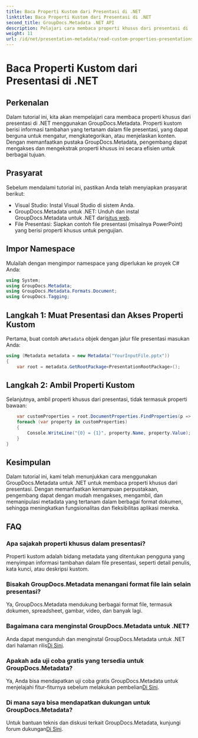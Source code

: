 ```yaml
---
title: Baca Properti Kustom dari Presentasi di .NET
linktitle: Baca Properti Kustom dari Presentasi di .NET
second_title: GroupDocs.Metadata .NET API
description: Pelajari cara membaca properti khusus dari presentasi di .NET menggunakan GroupDocs.Metadata. Akses dan ambil metadata secara efisien.
weight: 11
url: /id/net/presentation-metadata/read-custom-properties-presentations/
---
```


# Baca Properti Kustom dari Presentasi di .NET

## Perkenalan
Dalam tutorial ini, kita akan mempelajari cara membaca properti khusus dari presentasi di .NET menggunakan GroupDocs.Metadata. Properti kustom berisi informasi tambahan yang tertanam dalam file presentasi, yang dapat berguna untuk mengatur, mengkategorikan, atau menjelaskan konten. Dengan memanfaatkan pustaka GroupDocs.Metadata, pengembang dapat mengakses dan mengekstrak properti khusus ini secara efisien untuk berbagai tujuan.
## Prasyarat
Sebelum mendalami tutorial ini, pastikan Anda telah menyiapkan prasyarat berikut:
- Visual Studio: Instal Visual Studio di sistem Anda.
-  GroupDocs.Metadata untuk .NET: Unduh dan instal GroupDocs.Metadata untuk .NET dari[situs web](https://releases.groupdocs.com/metadata/net/).
- File Presentasi: Siapkan contoh file presentasi (misalnya PowerPoint) yang berisi properti khusus untuk pengujian.

## Impor Namespace
Mulailah dengan mengimpor namespace yang diperlukan ke proyek C# Anda:
```csharp
using System;
using GroupDocs.Metadata;
using GroupDocs.Metadata.Formats.Document;
using GroupDocs.Tagging;
```
## Langkah 1: Muat Presentasi dan Akses Properti Kustom
 Pertama, buat contoh a`Metadata` objek dengan jalur file presentasi masukan Anda:
```csharp
using (Metadata metadata = new Metadata("YourInputFile.pptx"))
{
    var root = metadata.GetRootPackage<PresentationRootPackage>();
```
## Langkah 2: Ambil Properti Kustom
Selanjutnya, ambil properti khusus dari presentasi, tidak termasuk properti bawaan:
```csharp
    var customProperties = root.DocumentProperties.FindProperties(p => !p.Tags.Contains(Tags.Document.BuiltIn));
    foreach (var property in customProperties)
    {
        Console.WriteLine("{0} = {1}", property.Name, property.Value);
    }
}
```

## Kesimpulan
Dalam tutorial ini, kami telah menunjukkan cara menggunakan GroupDocs.Metadata untuk .NET untuk membaca properti khusus dari presentasi. Dengan memanfaatkan kemampuan perpustakaan, pengembang dapat dengan mudah mengakses, mengambil, dan memanipulasi metadata yang tertanam dalam berbagai format dokumen, sehingga meningkatkan fungsionalitas dan fleksibilitas aplikasi mereka.

## FAQ
### Apa sajakah properti khusus dalam presentasi?
Properti kustom adalah bidang metadata yang ditentukan pengguna yang menyimpan informasi tambahan dalam file presentasi, seperti detail penulis, kata kunci, atau deskripsi kustom.
### Bisakah GroupDocs.Metadata menangani format file lain selain presentasi?
Ya, GroupDocs.Metadata mendukung berbagai format file, termasuk dokumen, spreadsheet, gambar, video, dan banyak lagi.
### Bagaimana cara menginstal GroupDocs.Metadata untuk .NET?
 Anda dapat mengunduh dan menginstal GroupDocs.Metadata untuk .NET dari halaman rilis[Di Sini](https://releases.groupdocs.com/metadata/net/).
### Apakah ada uji coba gratis yang tersedia untuk GroupDocs.Metadata?
 Ya, Anda bisa mendapatkan uji coba gratis GroupDocs.Metadata untuk menjelajahi fitur-fiturnya sebelum melakukan pembelian[Di Sini](https://releases.groupdocs.com/).
### Di mana saya bisa mendapatkan dukungan untuk GroupDocs.Metadata?
 Untuk bantuan teknis dan diskusi terkait GroupDocs.Metadata, kunjungi forum dukungan[Di Sini](https://forum.groupdocs.com/c/metadata/14).